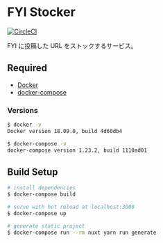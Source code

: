 # FYI Stocker

[![CircleCI](https://circleci.com/gh/hayato-yamashita/fyi-stocker.svg?style=svg&circle-token=7828e4d68ed4bc296c9811e6e9417e53ae654a1e)](https://circleci.com/gh/hayato-yamashita/fyi-stocker)

FYI に投稿した URL をストックするサービス。

## Required

- [Docker](https://www.docker.com/)
- [docker-compose](https://docs.docker.com/compose/)

### Versions

```bash
$ docker -v
Docker version 18.09.0, build 4d60db4
```

```bash
$ docker-compose -v
docker-compose version 1.23.2, build 1110ad01
```

## Build Setup

```bash
# install dependencies
$ docker-compose build

# serve with hot reload at localhost:3000
$ docker-compose up

# generate static project
$ docker-compose run --rm nuxt yarn run generate
```
